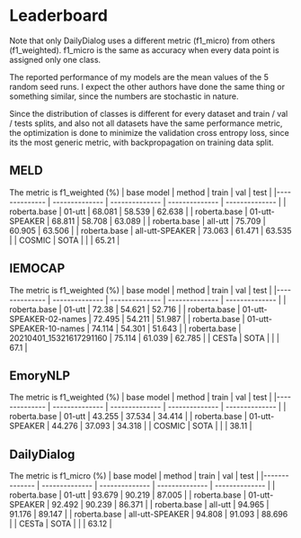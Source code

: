 # Leaderboard
Note that only DailyDialog uses a different metric (f1_micro) from others (f1_weighted). f1_micro is the same as accuracy when every data point is assigned only one class.

The reported performance of my models are the mean values of the 5 random seed runs. I expect the other authors have done the same thing or something similar, since the numbers are stochastic in nature.

Since the distribution of classes is different for every dataset and train / val / tests splits, and also not all datasets have the same performance metric, the optimization is done to minimize the validation cross entropy loss, since its the most generic metric, with backpropagation on training data split.

## MELD 
The metric is f1_weighted (%)
|  base model | method | train | val | test |
|-------------- | -------------- | -------------- | -------------- | -------------- | 
| roberta.base | 01-utt | 68.081 | 58.539 | 62.638 | 
| roberta.base | 01-utt-SPEAKER | 68.811 | 58.708 | 63.089 | 
| roberta.base | all-utt | 75.709 | 60.905 | 63.506 | 
| roberta.base | all-utt-SPEAKER | 73.063 | 61.471 | 63.535 | 
| COSMIC | SOTA |   |   | 65.21 |
## IEMOCAP 
The metric is f1_weighted (%)
|  base model | method | train | val | test |
|-------------- | -------------- | -------------- | -------------- | -------------- | 
| roberta.base | 01-utt | 72.38 | 54.621 | 52.716 | 
| roberta.base | 01-utt-SPEAKER-02-names | 72.495 | 54.211 | 51.987 | 
| roberta.base | 01-utt-SPEAKER-10-names | 74.114 | 54.301 | 51.643 | 
| roberta.base | 20210401_15321617291160 | 75.114 | 61.039 | 62.785 | 
| CESTa | SOTA |   |   | 67.1 |
## EmoryNLP 
The metric is f1_weighted (%)
|  base model | method | train | val | test |
|-------------- | -------------- | -------------- | -------------- | -------------- | 
| roberta.base | 01-utt | 43.255 | 37.534 | 34.414 | 
| roberta.base | 01-utt-SPEAKER | 44.276 | 37.093 | 34.318 | 
| COSMIC | SOTA |   |   | 38.11 |
## DailyDialog 
The metric is f1_micro (%)
|  base model | method | train | val | test |
|-------------- | -------------- | -------------- | -------------- | -------------- | 
| roberta.base | 01-utt | 93.679 | 90.219 | 87.005 | 
| roberta.base | 01-utt-SPEAKER | 92.492 | 90.239 | 86.371 | 
| roberta.base | all-utt | 94.965 | 91.176 | 89.147 | 
| roberta.base | all-utt-SPEAKER | 94.808 | 91.093 | 88.696 | 
| CESTa | SOTA |   |   | 63.12 |
